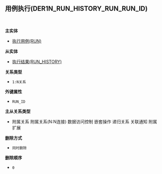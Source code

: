 ## 用例执行(DER1N_RUN_HISTORY_RUN_RUN_ID) <!-- {docsify-ignore-all} -->



<br>
<p class="panel-title"><b>主实体</b></p>

* [执行用例(RUN)](module/TestMgmt/Run)

<p class="panel-title"><b>从实体</b></p>

* [执行结果(RUN_HISTORY)](module/TestMgmt/Run_history)

<p class="panel-title"><b>关系类型</b></p>

* `1:N关系`

<p class="panel-title"><b>外键属性</b></p>

* `RUN_ID`

<p class="panel-title"><b>主从关系类型</b></p>

* <i class="fa fa-check-square"/></i> 附属关系 <i class="fa fa-square"/></i> 附属关系(N:N连接) <i class="fa fa-square"/></i> 数据访问控制 <i class="fa fa-check-square"/></i> 嵌套操作 <i class="fa fa-square"/></i> 递归关系 <i class="fa fa-square"/></i> 关联通知 <i class="fa fa-square"/></i> 附属扩展

<p class="panel-title"><b>删除方式</b></p>

* `同时删除`

<p class="panel-title"><b>删除顺序</b></p>

* `0`
